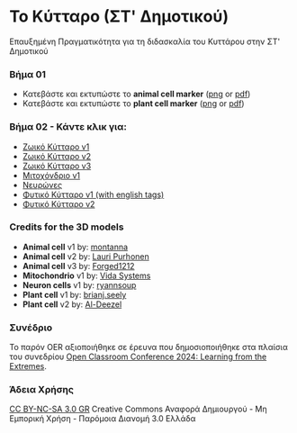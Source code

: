 # Το Κύτταρο (ΣΤ' Δημοτικού)
Επαυξημένη Πραγματικότητα για τη διδασκαλία του Κυττάρου στην ΣΤ' Δημοτικού

### Βήμα 01
* Κατεβάστε και εκτυπώστε το **animal cell marker** ([png](/assets/print/animal_cell.png) or [pdf](/assets/print/animal_cell.pdf))
* Κατεβάστε και εκτυπώστε το **plant cell marker** ([png](/assets/print/plant_cell.png) or [pdf](/assets/print/plant_cell.pdf))

### Βήμα 02 - Κάντε κλικ για:
* [Ζωικό Κύτταρο v1](https://diogenisal.github.io/ARtheCell/source/animal_cell01.html)
* [Ζωικό Κύτταρο v2](https://diogenisal.github.io/ARtheCell/source/animal_cell02.html)
* [Ζωικό Κύτταρο v3](https://diogenisal.github.io/ARtheCell/source/animal_cell03.html)
* [Μιτοχόνδριο v1](https://diogenisal.github.io/ARtheCell/source/mitochondria.html)
* [Νευρώνες](https://diogenisal.github.io/ARtheCell/source/neuron_cells.html)
* [Φυτικό Κύτταρο v1 (with english tags)](https://diogenisal.github.io/ARtheCell/source/plant_cell01.html)
* [Φυτικό Κύτταρο v2](https://diogenisal.github.io/ARtheCell/source/plant_cell02.html)

### Credits for the 3D models
* **Animal cell** v1 by: [montanna](https://sketchfab.com/3d-models/animal-cell-20-annotated-in-english-0d9f7f4257224975b2ef83a283709b2f)
* **Animal cell** v2 by: [Lauri Purhonen](https://sketchfab.com/3d-models/animal-cell-downloadable-ddc40bb0900544959f02d3ff83c32615)
* **Animal cell** v3 by: [Forged1212](https://sketchfab.com/3d-models/animal-cell-abaa9a651c834cdaa67072b32fb0024f)
* **Mitochondrio** v1 by: [Vida Systems](https://sketchfab.com/3d-models/mitochondria-cell-organelles-397631a85faa487ba1f1cc4fe5e1b7e3)
* **Neuron cells** v1 by: [ryannsoup](https://sketchfab.com/3d-models/neuronal-cell-environment-11fc6dbcc1594e9a806601bb7480f315)
* **Plant cell** v1 by: [brianj.seely](https://sketchfab.com/3d-models/plant-cell-caa4a71203254d979bb8f200a8f96eab)
* **Plant cell** v2 by: [Al-Deezel](https://sketchfab.com/Al-dezel)

### Συνέδριο
Το παρόν OER αξιοποιήθηκε σε έρευνα που δημοσιοποιήθηκε στα πλαίσια του συνεδρίου [Open Classroom Conference 2024: Learning from the Extremes](https://learningfromtheextremes.eu/conference-proceedings/).

### Άδεια Χρήσης
[CC BY-NC-SA 3.0 GR](https://creativecommons.org/licenses/by/3.0/deed.el) 
Creative Commons Αναφορά Δημιουργού - Μη Εμπορική Χρήση - Παρόμοια Διανομή 3.0 Ελλάδα
